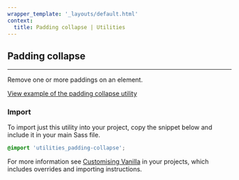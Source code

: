 ```yaml
---
wrapper_template: '_layouts/default.html'
context:
  title: Padding collapse | Utilities
---
```


## Padding collapse

<hr>

Remove one or more paddings on an element.

<a href="/examples/utilities/padding-collapse/" class="js-example">
View example of the padding collapse utility
</a>

### Import

To import just this utility into your project, copy the snippet below and include it in your main Sass file.

```scss
@import 'utilities_padding-collapse';
```

For more information see [Customising Vanilla](/customising-vanilla/) in your projects, which includes overrides and importing instructions.
